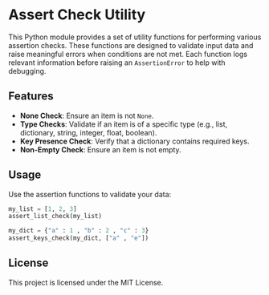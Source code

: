 # Assert Check Utility

This Python module provides a set of utility functions for performing various assertion checks. These functions are designed to validate input data and raise meaningful errors when conditions are not met. Each function logs relevant information before raising an `AssertionError` to help with debugging.

## Features

- **None Check**: Ensure an item is not `None`.
- **Type Checks**: Validate if an item is of a specific type (e.g., list, dictionary, string, integer, float, boolean).
- **Key Presence Check**: Verify that a dictionary contains required keys.
- **Non-Empty Check**: Ensure an item is not empty.



## Usage

Use the assertion functions to validate your data:
   ```python
   my_list = [1, 2, 3]
   assert_list_check(my_list)

   my_dict = {"a" : 1 , "b" : 2 , "c" : 3}
   assert_keys_check(my_dict, ["a" , "e"])
   ```


## License

This project is licensed under the MIT License.